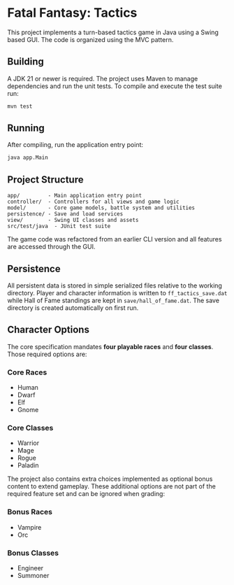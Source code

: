 # Fatal Fantasy: Tactics

This project implements a turn-based tactics game in Java using a Swing based GUI. The code is organized using the MVC pattern.

## Building

A JDK 21 or newer is required. The project uses Maven to manage
dependencies and run the unit tests. To compile and execute the test
suite run:

```bash
mvn test
```

## Running

After compiling, run the application entry point:

```bash
java app.Main
```

## Project Structure

```
app/         - Main application entry point
controller/  - Controllers for all views and game logic
model/       - Core game models, battle system and utilities
persistence/ - Save and load services
view/        - Swing UI classes and assets
src/test/java  - JUnit test suite
```

The game code was refactored from an earlier CLI version and all features are accessed through the GUI.

## Persistence

All persistent data is stored in simple serialized files relative to the working
directory. Player and character information is written to `ff_tactics_save.dat`
while Hall of Fame standings are kept in `save/hall_of_fame.dat`. The save
directory is created automatically on first run.

## Character Options

The core specification mandates **four playable races** and **four classes**.
Those required options are:

### Core Races

- Human
- Dwarf
- Elf
- Gnome

### Core Classes

- Warrior
- Mage
- Rogue
- Paladin

The project also contains extra choices implemented as optional bonus content
to extend gameplay. These additional options are not part of the required
feature set and can be ignored when grading:

### Bonus Races

- Vampire
- Orc

### Bonus Classes

- Engineer
- Summoner
